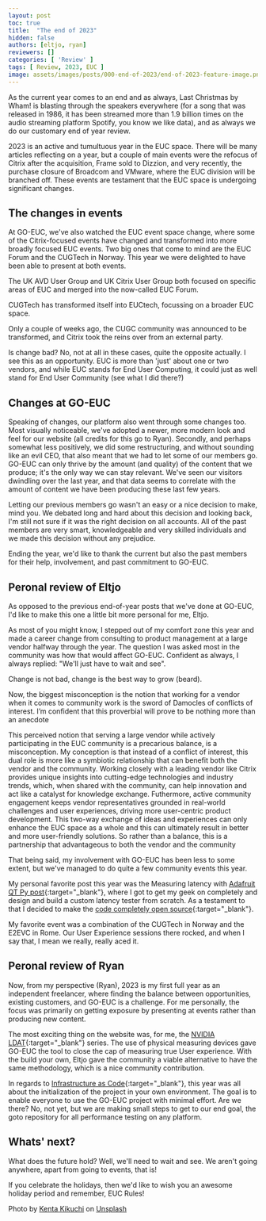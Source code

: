 ```yaml
---
layout: post
toc: true
title:  "The end of 2023"
hidden: false
authors: [eltjo, ryan]
reviewers: []
categories: [ 'Review' ]
tags: [ Review, 2023, EUC ]
image: assets/images/posts/000-end-of-2023/end-of-2023-feature-image.png
---
```

As the current year comes to an end and as always, Last Christmas by Wham! is blasting through the speakers everywhere (for a song that was released in 1986, it has been streamed more than 1.9 billion times on the audio streaming platform Spotify, you know we like data), and as always we do our customary end of year review.

2023 is an active and tumultuous year in the EUC space. There will be many articles reflecting on a year, but a couple of main events were the refocus of Citrix after the acquisition, Frame sold to Dizzion, and very recently, the purchase closure of Broadcom and VMware, where the EUC division will be branched off. These events are testament that the EUC space is undergoing significant changes.

## The changes in events
At GO-EUC, we've also watched the EUC event space change, where some of the Citrix-focused events have changed and transformed into more broadly focused EUC events. Two big ones that come to mind are the EUC Forum and the CUGTech in Norway. This year we were delighted to have been able to present at both events.

The UK AVD User Group and UK Citrix User Group both focused on specific areas of EUC and merged into the now-called EUC Forum.

CUGTech has transformed itself into EUCtech, focussing on a broader EUC space.

Only a couple of weeks ago, the CUGC community was announced to be transformed, and Citrix took the reins over from an external party.

Is change bad? No, not at all in these cases, quite the opposite actually. I see this as an opportunity. EUC is more than 'just' about one or two vendors, and while EUC stands for End User Computing, it could just as well stand for End User Community (see what I did there?)

## Changes at GO-EUC
Speaking of changes, our platform also went through some changes too. Most visually noticeable, we've adopted a newer, more modern look and feel for our website (all credits for this go to Ryan). Secondly, and perhaps somewhat less positively, we did some restructuring, and without sounding like an evil CEO, that also meant that we had to let some of our members go. GO-EUC can only thrive by the amount (and quality) of the content that we produce; it's the only way we can stay relevant. We've seen our visitors dwindling over the last year, and that data seems to correlate with the amount of content we have been producing these last few years.

Letting our previous members go wasn't an easy or a nice decision to make, mind you. We debated long and hard about this decision and looking back, I'm still not sure if it was the right decision on all accounts. All of the past members are very smart, knowledgeable and very skilled individuals and we made this decision without any prejudice.

Ending the year, we'd like to thank the current but also the past members for their help, involvement, and past commitment to GO-EUC.

## Peronal review of Eltjo
As opposed to the previous end-of-year posts that we've done at GO-EUC, I'd like to make this one a little bit more personal for me, Eltjo.

As most of you might know, I stepped out of my comfort zone this year and made a career change from consulting to product management at a large vendor halfway through the year. The question I was asked most in the community was how that would affect GO-EUC. Confident as always, I always replied: "We'll just have to wait and see".

Change is not bad, change is the best way to grow (beard).

Now, the biggest misconception is the notion that working for a vendor when it comes to community work is the sword of Damocles of conflicts of interest. I’m confident that this proverbial will prove to be nothing more than an anecdote

This perceived notion that serving a large vendor while actively participating in the EUC community is a precarious balance, is a misconception. My conception is that instead of a conflict of interest, this dual role is more like a symbiotic relationship that can benefit both the vendor and the community. Working closely with a leading vendor like Citrix  provides unique insights into cutting-edge technologies and industry trends, which, when shared with the community, can help innovation and act like a catalyst for knowledge exchange. Futhermore, active community engagement keeps vendor representatives grounded in real-world challenges and user experiences, driving more user-centric product development. This two-way exchange of ideas and experiences can only enhance the EUC space as a whole and this can ultimately result in better and more user-friendly solutions. So rather than a balance, this is a partnership that advantageous to both the vendor and the community

That being said, my involvement with GO-EUC has been less to some extent, but we've managed to do quite a few community events this year.

My personal favorite post this year was the Measuring latency with [Adafruit QT Py post](https://www.go-euc.com/measuring-latency-with-adafruit-qt-py-a-circuitpython-approach/){:target="_blank"}, where I got to get my geek on completely and design and build a custom latency tester from scratch. As a testament to that I decided to make the [code completely open source](https://github.com/eltjovangulik/OLTT/tree/main){:target="_blank"}.

My favorite event was a combination of the CUGTech in Norway and the E2EVC in Rome. Our User Experience sessions there rocked, and when I say that, I mean we really, really aced it.

## Peronal review of Ryan
Now, from my perspective (Ryan), 2023 is my first full year as an independent freelancer, where finding the balance between opportunities, existing customers, and GO-EUC is a challenge. For me personally, the focus was primarily on getting exposure by presenting at events rather than producing new content.

The most exciting thing on the website was, for me, the [NVIDIA LDAT](https://www.go-euc.com/measuring-input-latency-in-virtual-desktops-introduction-and-baselines-of-the-nvidia-ldat-research/){:target="_blank"} series. The use of physical measuring devices gave GO-EUC the tool to close the cap of measuring true User experience. With the build your own, Eltjo gave the community a viable alternative to have the same methodology, which is a nice community contribution.

In regards to [Infrastructure as Code](https://github.com/go-euc/go-euc-lab){:target="_blank"}, this year was all about the initialization of the project in your own environment. The goal is to enable everyone to use the GO-EUC project with minimal effort. Are we there? No, not yet, but we are making small steps to get to our end goal, the goto repository for all performance testing on any platform.

## Whats' next?
What does the future hold? Well, we'll need to wait and see. We aren't going anywhere, apart from going to events, that is!

If you celebrate the holidays, then we'd like to wish you an awesome holiday period and remember, EUC Rules!

Photo by <a href="https://unsplash.com/@kentas_photography?utm_content=creditCopyText&utm_medium=referral&utm_source=unsplash" target="_blank">Kenta Kikuchi</a> on <a href="https://unsplash.com/photos/a-group-of-people-standing-next-to-each-other-holding-sparklers-Cy70lbdgYpo?utm_content=creditCopyText&utm_medium=referral&utm_source=unsplash" target="_blank">Unsplash</a>
